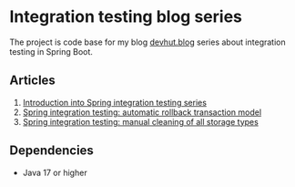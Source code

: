 # Integration testing blog series

The project is code base for my blog [devhut.blog](https://www.devhut.blog) series about integration testing in Spring Boot.

## Articles

1. [Introduction into Spring integration testing series](https://www.devhut.blog/post/spring-boot-integration-testing-series)
2. [Spring integration testing: automatic rollback transaction model](https://www.devhut.blog/post/automatic-rollback-transaction-model)
3. [Spring integration testing: manual cleaning of all storage types](https://www.devhut.blog/post/spring-integration-testing-manual-cleaning-of-all-storage-types)

## Dependencies 

- Java 17 or higher